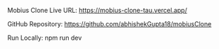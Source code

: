Mobius Clone
Live URL: https://mobius-clone-tau.vercel.app/

GitHub Repository: https://github.com/abhishekGupta18/mobiusClone

Run Locally:
npm run dev
